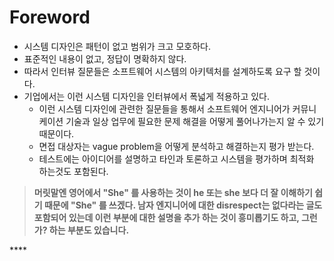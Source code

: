 # Foreword

* 시스템 디자인은 패턴이 없고 범위가 크고 모호하다.
* 표준적인 내용이 없고, 정답이 명확하지 않다.
* 따라서 인터뷰 질문들은 소프트웨어 시스템의 아키텍처를 설계하도록 요구 할 것이다. 
* 기업에서는 이런 시스템 디자인을 인터뷰에서 폭넓게 적용하고 있다.
  * 이런 시스템 디자인에 관련한 질문들을 통해서 소프트웨어 엔지니어가 커뮤니케이션 기술과 일상 업무에 필요한 문제 해결을 어떻게 풀어나가는지 알 수 있기 때문이다.
  * 면접 대상자는 vague problem을 어떻게 분석하고 해결하는지 평가 받는다.
  * 테스트에는 아이디어를 설명하고 타인과 토론하고 시스템을 평가하며 최적화 하는것도 포함된다.

> **머릿말엔 영어에서 "She" 를 사용하는 것이 he 또는 she 보다 더 잘 이해하기 쉽기 때문에 "She" 를 쓰겠다. 남자 엔지니어에 대한 disrespect는 없다라는 글도 포함되어 있는데 이런 부분에 대한 설명을 추가 하는 것이 흥미롭기도 하고, 그런가? 하는 부분도 있습니다.**

\*\*\*\*

